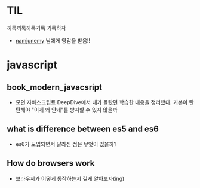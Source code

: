 # TIL
끼룩끼룩끼록기록 기록하자

- [namjunemy](https://github.com/namjunemy/TIL) 님에게 영감을 받음!!


# javascript
## book_modern_javacsript
- 모던 자바스크립트 DeepDive에서 내가 몰랐던 학습한 내용을 정리했다. 기본이 탄탄해야 "이게 왜 안돼"를 방지할 수 있지 않을까

## what is difference between es5 and es6
 - es6가 도입되면서 달라진 점은 무엇이 있을까?

 ## How do browsers work
 - 브라우저가 어떻게 동작하는지 깊게 알아보자(ing)